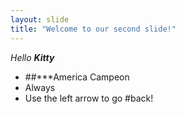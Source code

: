 ```yaml
---
layout: slide
title: "Welcome to our second slide!"
---
```

*Hello* ***Kitty***
* ##***America Campeon
* Always
* Use the left arrow to go #back!
